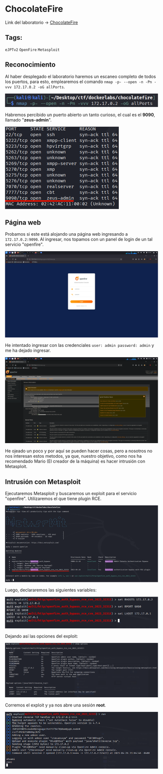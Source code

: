 # ChocolateFire

Link del laboratorio -> [ChocolateFire](https://dockerlabs.es)

## Tags: 
`eJPTv2` `OpenFire` `Metasploit`

## Reconocimiento

Al haber desplegado el laboratorio haremos un escaneo completo de todos los puertos, para esto, emplearemos el comando `nmap -p- --open -n -Pn -vvv 172.17.0.2 -oG allPorts`.

![allPorts](../../images/allPorts.png)

Habremos percibido un puerto abierto un tanto curioso, el cual es el <b>9090</b>, llamado "<b>zeus-admin</b>".

![puertos-allPorts](../../images/puertos-allPorts.png)

## Página web

Probamos si este está alojando una página web ingresando a `172.17.0.2:9090`. Al ingresar, nos topamos con un panel de login de un tal servicio "openfire".

![panel-login](../../images/panel-login.png)

He intentado ingresar con las credenciales `user: admin password: admin` y me ha dejado ingresar.

![server-admin](../../images/server-admin.png)

He ojeado un poco y por aquí se pueden hacer cosas, pero a nosotros no nos interesan estos metodos, ya que, nuestro objetivo, como nos ha recomendado Mario (El creador de la máquina) es hacer intrusión con Metasploit.

## Intrusión con Metasploit

Ejecutaremos Metasploit y buscaremos un exploit para el servicio "openfire". Utilizaremos el que tiene plugin RCE.

![msfconsole](../../images/msfconsole.png)

Luego, declararemos las siguientes variables:

![variables-msfconsole](../../images/variables-msfconsole.png)

Dejando así las opciones del exploit:

![options-msfconsole](../../images/options-msfconsole.png)

Corremos el exploit y ya nos abre una sesión <b>root</b>.

![run&root](../../images/run&root.png)
